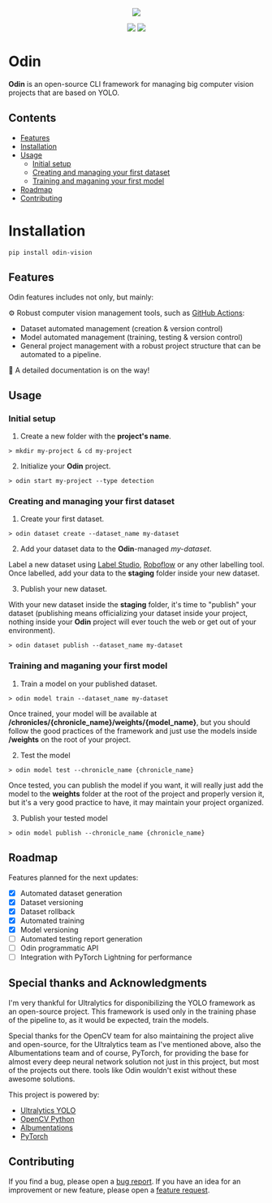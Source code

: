 <p align="center">
  <img src="docs/logo.png" style="">
</p>
<p align="center">
  <img src="https://img.shields.io/pypi/v/odin-vision.svg">
  <img src="https://img.shields.io/pypi/pyversions/odin-vision.svg">
</p>

# Odin

**Odin** is an open-source CLI framework for managing big computer vision projects that are based on YOLO.

## Contents

- [Features](#features)
- [Installation](#installation)
- [Usage](#usage)
  - [Initial setup](#initial-setup)
  - [Creating and managing your first dataset](#creating-and-managing-your-first-dataset)
  - [Training and maganing your first model](#training-and-maganing-your-first-model)
- [Roadmap](#roadmap)
- [Contributing](#contributing)

# Installation

```
pip install odin-vision
```

## Features

Odin features includes not only, but mainly:

⚙️ Robust computer vision management tools, such as [GitHub Actions](https://github.com/features/actions):
  - Dataset automated management (creation & version control)
  - Model automated management (training, testing & version control)
  - General project management with a robust project structure that can be automated to a pipeline.

📄 A detailed documentation is on the way!

## Usage

### Initial setup

1. Create a new folder with the **project's name**.

```
> mkdir my-project & cd my-project
```

2. Initialize your **Odin** project.

```
> odin start my-project --type detection
```

### Creating and managing your first dataset

1. Create your first dataset.

```
> odin dataset create --dataset_name my-dataset
```

2. Add your dataset data to the **Odin**-managed _my-dataset_.

Label a new dataset using [Label Studio](https://labelstud.io/), [Roboflow](https://roboflow.com/) or any other labelling tool. Once labelled, add your data to the **staging** folder inside your new dataset.

3. Publish your new dataset.

With your new dataset inside the **staging** folder, it's time to "publish" your dataset (publishing means officializing your dataset inside your project, nothing inside your **Odin** project will ever touch the web or get out of your environment).

```  
> odin dataset publish --dataset_name my-dataset
```

### Training and maganing your first model

1. Train a model on your published dataset.

```
> odin model train --dataset_name my-dataset
```

Once trained, your model will be available at **/chronicles/{chronicle_name}/weights/{model_name}**, but you should follow the good practices of the framework and just use the models inside **/weights** on the root of your project.

2. Test the model

```
> odin model test --chronicle_name {chronicle_name}
```

Once tested, you can publish the model if you want, it will really just add the model to the **weights** folder at the root of the project and properly version it, but it's a very good practice to have, it may maintain your project organized.

3. Publish your tested model

```
> odin model publish --chronicle_name {chronicle_name}
```

## Roadmap

Features planned for the next updates:

- [x] Automated dataset generation
- [x] Dataset versioning
- [x] Dataset rollback
- [x] Automated training
- [x] Model versioning
- [ ] Automated testing report generation
- [ ] Odin programmatic API
- [ ] Integration with PyTorch Lightning for performance

## Special thanks and Acknowledgments 

I'm very thankful for Ultralytics for disponibilizing the YOLO framework as an open-source project. This framework is used only in the training phase of the pipeline to, as it would be expected, train the models.

Special thanks for the OpenCV team for also maintaining the project alive and open-source, for the Ultralytics team as I've mentioned above, also the Albumentations team and of course, PyTorch, for providing the base for almost every deep neural network solution not just in this project, but most of the projects out there. tools like Odin wouldn't exist without these awesome solutions.

This project is powered by:
- [Ultralytics YOLO](https://github.com/ultralytics/ultralytics)
- [OpenCV Python](https://github.com/opencv/opencv-python)
- [Albumentations](https://github.com/albumentations-team/albumentations)
- [PyTorch](https://github.com/pytorch/pytorch)

## Contributing

If you find a bug, please open a [bug report](https://github.com/matjsz/odin/issues/new?labels=bug).
If you have an idea for an improvement or new feature, please open a [feature request](https://github.com/matjsz/odin/issues/new?labels=enhancement).